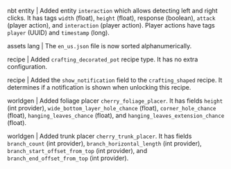 nbt entity | Added entity `interaction` which allows detecting left and right clicks. It has tags `width` (float), `height` (float), response (boolean), `attack` (player action), and `interaction` (player action). Player actions have tags `player` (UUID) and `timestamp` (long).

assets lang | The `en_us.json` file is now sorted alphanumerically.

recipe | Added `crafting_decorated_pot` recipe type. It has no extra configuration.

recipe | Added the `show_notification` field to the `crafting_shaped` recipe. It determines if a notification is shown when unlocking this recipe.

worldgen | Added foliage placer `cherry_foliage_placer`. It has fields `height` (int provider), `wide_bottom_layer_hole_chance` (float), `corner_hole_chance` (float), `hanging_leaves_chance` (float), and `hanging_leaves_extension_chance` (float).

worldgen | Added trunk placer `cherry_trunk_placer`. It has fields `branch_count` (int provider), `branch_horizontal_length` (int provider), `branch_start_offset_from_top` (int provider), and `branch_end_offset_from_top` (int provider).
